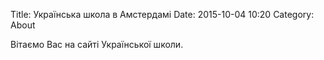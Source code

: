 Title: Українська школа в Амстердамі
Date: 2015-10-04 10:20
Category: About

Вітаємо Вас на сайті Української школи. 
